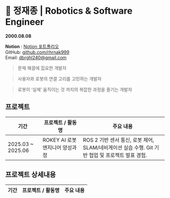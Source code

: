 # 🚀 정재종 | Robotics & Software Engineer

__2000.08.08__

__Notion__ : [Notion 포트폴리오](https://twilight-doom-404.notion.site/238830036acd80e39a89d3e312252451?pvs=74)  
GitHub: [github.com/rhrnak999](https://github.com/rhrnak999)  
Email: dbrghl240@gmail.com
> 문제 해결에 집요한 개발자

> 사용자와 로봇의 연결 고리를 고민하는 개발자

> 로봇이 ‘실제’ 움직이는 것 까지의 복잡한 과정을 즐기는 개발자

## 프로젝트

| 기간 | 프로젝트 / 활동명 | 주요 내용 |
|------|------------------|-----------|
| 2025.03 ~ 2025.06 | ROKEY AI 로봇 엔지니어 양성과정 | ROS 2 기반 센서 통신, 로봇 제어, SLAM/네비게이션 실습 수행. Git 기반 협업 및 프로젝트 발표 경험. |

## 프로젝트 상세내용

| 기간 | 프로젝트 / 활동명 | 주요 내용 |
|------|------------------|-----------|


